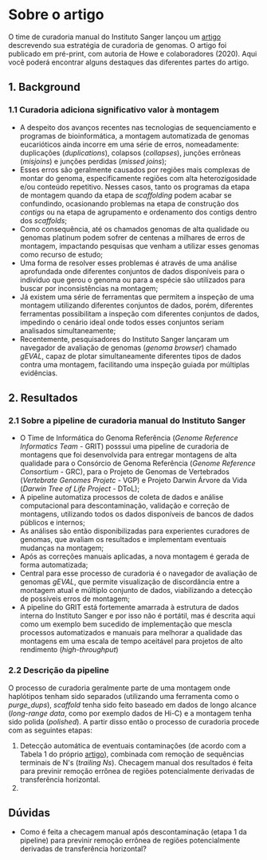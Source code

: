 # Sobre o artigo   
O time de curadoria manual do Instituto Sanger lançou um [artigo](https://doi.org/10.1101/2020.08.12.247734) descrevendo sua estratégia de curadoria de genomas. O artigo foi publicado em pré-print, com autoria de Howe e colaboradores (2020). Aqui você poderá encontrar alguns destaques das diferentes partes do artigo.  

## 1. Background  
### 1.1 Curadoria adiciona significativo valor à montagem  
* A despeito dos avanços recentes nas tecnologias de sequenciamento e programas de bioinformática, a montagem automatizada de genomas eucarióticos ainda incorre em uma série de erros, nomeadamente: duplicações (*duplications*), colapsos (*collapses*), junções errôneas (*misjoins*) e junções perdidas (*missed joins*);  
* Esses erros são geralmente causados por regiões mais complexas de montar do genoma, especificamente regiões com alta heterozigosidade e/ou conteúdo repetitivo. Nesses casos, tanto os programas da etapa de montagem quando da etapa de *scaffolding* podem acabar se confundindo, ocasionando problemas na etapa de construção dos *contigs* ou na etapa de agrupamento e ordenamento dos contigs dentro dos *scaffolds*;  
* Como consequência, até os chamados genomas de alta qualidade ou genomas platinum podem sofrer de centenas a milhares de erros de montagem, impactando pesquisas que venham a utilizar esses genomas como recurso de estudo;  
* Uma forma de resolver esses problemas é através de uma análise aprofundada onde diferentes conjuntos de dados disponíveis para o indivíduo que gerou o genoma ou para a espécie são utilizados para buscar por inconsistências na montagem;  
* Já existem uma série de ferramentas que permitem a inspeção de uma montagem utilizando diferentes conjuntos de dados, porém, diferentes ferramentas possibilitam a inspeção com diferentes conjuntos de dados, impedindo o cenário ideal onde todos esses conjuntos seriam analisados simultaneamente;  
* Recentemente, pesquisadores do Instituto Sanger lançaram um navegador de avaliação de genomas (*genoma browser*) chamado *gEVAL*, capaz de plotar simultaneamente diferentes tipos de dados contra uma montagem, facilitando uma inspeção guiada por múltiplas evidências.  

## 2. Resultados  
### 2.1 Sobre a pipeline de curadoria manual do Instituto Sanger  
* O Time de Informática do Genoma Referência (*Genome Reference Informatics Team* - GRIT) posssui uma pipeline de curadoria de montagens que foi desenvolvida para entregar montagens de alta qualidade para o Consórcio de Genoma Referência (*Genome Reference Consortium* - GRC), para o Projeto de Genomas de Vertebrados (*Vertebrate Genomes Projetc* - VGP) e Projeto Darwin Árvore da Vida (*Darwin Tree of Life Project* - DToL);  
* A pipeline automatiza processos de coleta de dados e análise computacional para descontaminação, validação e correção de montagens, utilizando todos os dados disponíveis de bancos de dados públicos e internos;  
* As análises são então disponibilizadas para experientes curadores de genomas, que avaliam os resultados e implementam eventuais mudanças na montagem;  
* Após as correções manuais aplicadas, a nova montagem é gerada de forma automatizada; 
* Central para esse processo de curadoria é o navegador de avaliação de genomas *gEVAL*, que permite visualização de discordância entre a montagem atual e múltiplo conjunto de dados, viabilizando a detecção de possíveis erros de montagem;  
* A pipeline do GRIT está fortemente amarrada à estrutura de dados interna do Instituto Sanger e por isso não é portátil, mas é descrita aqui como um exemplo bem sucedido de implementação que mescla processos automatizados e manuais para melhorar a qualidade das montagens em uma escala de tempo aceitável para projetos de alto rendimento (*high-throughput*)  
### 2.2 Descrição da pipeline  
O processo de curadoria geralmente parte de uma montagem onde haplótipos tenham sido separados (utilizando uma ferramenta como o *purge_dups*), *scaffold* tenha sido feito baseado em dados de longo alcance (*long-range data*, como por exemplo dados de Hi-C) e a montagem tenha sido polida (*polished*). A partir disso então o processo de curadoria procede com as seguintes etapas:   
1. Detecção automática de eventuais contaminações (de acordo com a Tabela 1 do próprio [artigo](https://doi.org/10.1101/2020.08.12.247734)), combinada com remoção de sequências terminais de N's (*trailing Ns*). Checagem manual dos resultados é feita para previnir remoção errônea de regiões potencialmente derivadas de transferência horizontal.  
2. 


## Dúvidas  
* Como é feita a checagem manual após descontaminação (etapa 1 da pipeline) para previnir remoção errônea de regiões potencialmente derivadas de transferência horizontal?  



